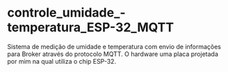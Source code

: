 # controle_umidade_-temperatura_ESP-32_MQTT
Sistema de medição de umidade e temperatura com envio de informações para Broker através do protocolo MQTT.  O hardware uma placa projetada por mim na qual utiliza o chip ESP-32.
